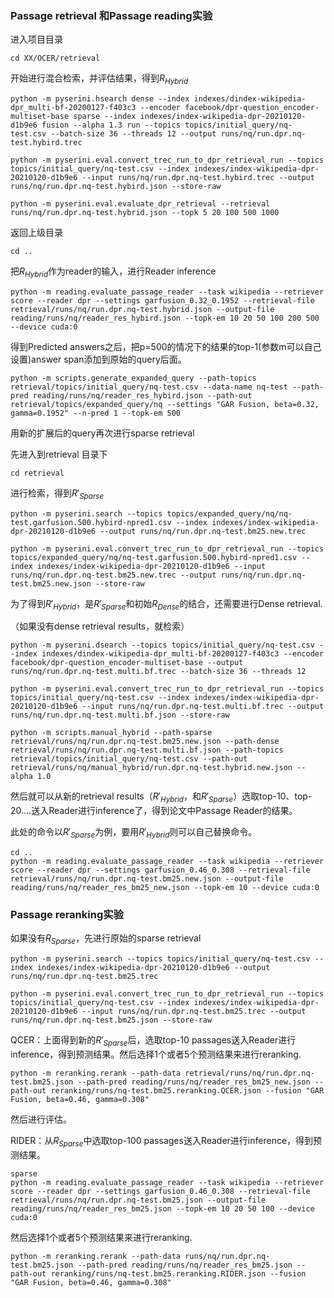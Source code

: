 

### Passage retrieval 和Passage reading实验

进入项目目录

```
cd XX/OCER/retrieval
```

开始进行混合检索，并评估结果，得到$R_{Hybrid}$

```
python -m pyserini.hsearch dense --index indexes/dindex-wikipedia-dpr_multi-bf-20200127-f403c3 --encoder facebook/dpr-question_encoder-multiset-base sparse --index indexes/index-wikipedia-dpr-20210120-d1b9e6 fusion --alpha 1.3 run --topics topics/initial_query/nq-test.csv --batch-size 36 --threads 12 --output runs/nq/run.dpr.nq-test.hybird.trec

python -m pyserini.eval.convert_trec_run_to_dpr_retrieval_run --topics topics/initial_query/nq-test.csv --index indexes/index-wikipedia-dpr-20210120-d1b9e6 --input runs/nq/run.dpr.nq-test.hybird.trec --output runs/nq/run.dpr.nq-test.hybird.json --store-raw

python -m pyserini.eval.evaluate_dpr_retrieval --retrieval runs/nq/run.dpr.nq-test.hybrid.json --topk 5 20 100 500 1000
```

返回上级目录

```
cd ..
```

把$R_{Hybrid}$作为reader的输入，进行Reader inference

```
python -m reading.evaluate_passage_reader --task wikipedia --retriever score --reader dpr --settings garfusion_0.32_0.1952 --retrieval-file retrieval/runs/nq/run.dpr.nq-test.hybrid.json --output-file reading/runs/nq/reader_res_hybird.json --topk-em 10 20 50 100 200 500 --device cuda:0
```

得到Predicted answers之后，把p=500的情况下的结果的top-1(参数m可以自己设置)answer span添加到原始的query后面。

```
python -m scripts.generate_expanded_query --path-topics retrieval/topics/initial_query/nq-test.csv --data-name nq-test --path-pred reading/runs/nq/reader_res_hybird.json --path-out retrieval/topics/expanded_query/nq --settings "GAR Fusion, beta=0.32, gamma=0.1952" --n-pred 1 --topk-em 500
```

用新的扩展后的query再次进行sparse retrieval

先进入到retrieval 目录下

```
cd retrieval
```

进行检索，得到$R'_{Sparse}$

```
python -m pyserini.search --topics topics/expanded_query/nq/nq-test.garfusion.500.hybird-npred1.csv --index indexes/index-wikipedia-dpr-20210120-d1b9e6 --output runs/nq/run.dpr.nq-test.bm25.new.trec

python -m pyserini.eval.convert_trec_run_to_dpr_retrieval_run --topics topics/expanded_query/nq/nq-test.garfusion.500.hybird-npred1.csv --index indexes/index-wikipedia-dpr-20210120-d1b9e6 --input runs/nq/run.dpr.nq-test.bm25.new.trec --output runs/nq/run.dpr.nq-test.bm25.new.json --store-raw
```

为了得到$R'_{Hybrid}$，是$R'_{Sparse}$和初始$R_{Dense}$的结合，还需要进行Dense retrieval.

（如果没有dense retrieval results，就检索）

```
python -m pyserini.dsearch --topics topics/initial_query/nq-test.csv --index indexes/dindex-wikipedia-dpr_multi-bf-20200127-f403c3 --encoder facebook/dpr-question_encoder-multiset-base --output runs/nq/run.dpr.nq-test.multi.bf.trec --batch-size 36 --threads 12

python -m pyserini.eval.convert_trec_run_to_dpr_retrieval_run --topics topics/initial_query/nq-test.csv --index indexes/index-wikipedia-dpr-20210120-d1b9e6 --input runs/nq/run.dpr.nq-test.multi.bf.trec --output runs/nq/run.dpr.nq-test.multi.bf.json --store-raw

python -m scripts.manual_hybrid --path-sparse retrieval/runs/nq/run.dpr.nq-test.bm25.new.json --path-dense retrieval/runs/nq/run.dpr.nq-test.multi.bf.json --path-topics retrieval/topics/initial_query/nq-test.csv --path-out retrieval/runs/nq/manual_hybrid/run.dpr.nq-test.hybrid.new.json --alpha 1.0
```

然后就可以从新的retrieval results（$R'_{Hybrid}$，和$R'_{Sparse}$）选取top-10、top-20....送入Reader进行inference了，得到论文中Passage Reader的结果。

此处的命令以$R'_{Sparse}$为例，要用$R'_{Hybrid}$则可以自己替换命令。

```
cd ..
python -m reading.evaluate_passage_reader --task wikipedia --retriever score --reader dpr --settings garfusion_0.46_0.308 --retrieval-file retrieval/runs/nq/run.dpr.nq-test.bm25.new.json --output-file reading/runs/nq/reader_res_bm25_new.json --topk-em 10 --device cuda:0
```



### Passage reranking实验

如果没有$R_{Sparse}$，先进行原始的sparse retrieval

```
python -m pyserini.search --topics topics/initial_query/nq-test.csv --index indexes/index-wikipedia-dpr-20210120-d1b9e6 --output runs/nq/run.dpr.nq-test.bm25.trec

python -m pyserini.eval.convert_trec_run_to_dpr_retrieval_run --topics topics/initial_query/nq-test.csv --index indexes/index-wikipedia-dpr-20210120-d1b9e6 --input runs/nq/run.dpr.nq-test.bm25.trec --output runs/nq/run.dpr.nq-test.bm25.json --store-raw
```

QCER：上面得到新的$R'_{Sparse}$后，选取top-10 passages送入Reader进行inference，得到预测结果。然后选择1个或者5个预测结果来进行reranking.

```
python -m reranking.rerank --path-data retrieval/runs/nq/run.dpr.nq-test.bm25.json --path-pred reading/runs/nq/reader_res_bm25_new.json --path-out reranking/runs/nq-test.bm25.reranking.QCER.json --fusion "GAR Fusion, beta=0.46, gamma=0.308"
```

然后进行评估。

RIDER：从$R_{Sparse}$中选取top-100 passages送入Reader进行inference，得到预测结果。

```
sparse
python -m reading.evaluate_passage_reader --task wikipedia --retriever score --reader dpr --settings garfusion_0.46_0.308 --retrieval-file retrieval/runs/nq/run.dpr.nq-test.bm25.json --output-file reading/runs/nq/reader_res_bm25.json --topk-em 10 20 50 100 --device cuda:0
```

然后选择1个或者5个预测结果来进行reranking.

```
python -m reranking.rerank --path-data runs/nq/run.dpr.nq-test.bm25.json --path-pred reading/runs/nq/reader_res_bm25.json --path-out reranking/runs/nq-test.bm25.reranking.RIDER.json --fusion "GAR Fusion, beta=0.46, gamma=0.308"
```

